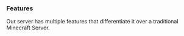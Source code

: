 <link rel="stylesheet" href="/MinecraftServer/assets/css/light-darkmode.css">

### Features
Our server has multiple features that differentiate it over a traditional Minecraft Server.

